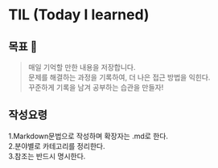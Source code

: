 # TIL (Today I learned)


## 목표 🌱

>매일 기억할 만한 내용을 저장합니다. <br/>
>문제를 해결하는 과정을 기록하여, 더 나은 접근 방법을 익힌다. <br/>
>꾸준하게 기록을 남겨 공부하는 습관을 만들자! <br/>

## 작성요령

1.Markdown문법으로 작성하며 확장자는 .md로 한다. <br/>
2.분야별로 카테고리를 정리한다. <br/>
3.참조는 반드시 명시한다. <br/>
